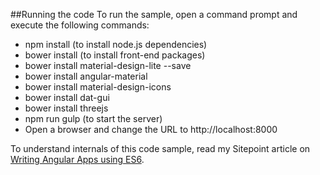 ##Running the code
To run the sample, open a command prompt and execute the following commands:

 -  npm install (to install node.js dependencies)
 -  bower install (to install front-end packages)
 -  bower install material-design-lite --save
 -  bower install angular-material
 -  bower install material-design-icons
 -  bower  install dat-gui
 -  bower install threejs
 -  npm run gulp (to start the server)
 -  Open a browser and change the URL to http://localhost:8000

To understand internals of this code sample, read my Sitepoint article on <a href="http://www.sitepoint.com/writing-angularjs-apps-using-es6/" target="_blank">Writing Angular Apps using ES6</a>.